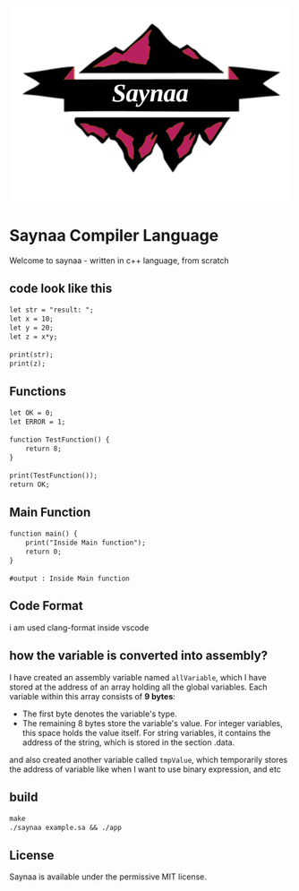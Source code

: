 <p align="center"> <img src="docs/assets/icon.png" alt="Saynaa-Language" title="Saynaa Programming Language" align="center"> </p>

# Saynaa Compiler Language

Welcome to saynaa - written in c++ language, from scratch

## code look like this

```
let str = "result: ";
let x = 10;
let y = 20;
let z = x*y;

print(str);
print(z);
```

## Functions

```
let OK = 0;
let ERROR = 1;

function TestFunction() {
    return 8;
}

print(TestFunction());
return OK;

```

## Main Function

```
function main() {
    print("Inside Main function");
    return 0; 
}

#output : Inside Main function
```

## Code Format

i am used clang-format inside vscode

## how the variable is converted into assembly?

I have created an assembly variable named `allVariable`, which I have stored at the address of an array holding all the global variables. Each variable within this array consists of **9 bytes**:

- The first byte denotes the variable's type.
- The remaining 8 bytes store the variable's value. For integer variables, this space holds the value itself. For string variables, it contains the address of the string, which is stored in the section .data.

and also created another variable called `tmpValue`, which temporarily stores the address of variable
like when I want to use binary expression, and etc

## build

```
make
./saynaa example.sa && ./app
```

## License

Saynaa is available under the permissive MIT license.
